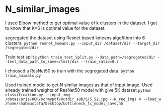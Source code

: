 # N_similar_images

I used Elbow method to get optimal value of k clusters in the dataset.
I got to know that K=6 is optimal value for the dataset.

segregated the dataset using Resnet based kmeans algofithm into 6 clusters.
`python resnet_kmeans.py --input_dir /dataset/dir --target_dir /segregated/dir`

Train test split
`python train_test_Split.py --data_path=/segregated/dir --test_data_path_to_save=/test/dir --train_ratio=0.7`

I choosed a ResNet50 to train with the segregated data.
`python train_animals.py`

Used trained model to get N similar images as that of input image.
Used already trained weights of ResNet50 model with give 5K dataset
`python classification.py --input_img /data1/prjs/OCR/ocrmypdf/outdir_sub/5/5_52.jpg --N_req_imgs 4 --load_w /home/shahmustafa/Desktop/bottleneck_fc_model_save.h5`
